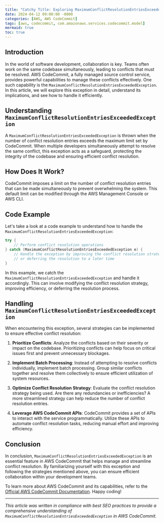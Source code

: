 ```yaml
---
title: "Catchy Title: Exploring MaximumConflictResolutionEntriesExceededException in AWS CodeCommit: A Comprehensive Guide"
date: 2024-04-12 09:00:00 -0000
categories: [AWS, AWS CodeCommit]
tags: [aws, codecommit, com.amazonaws.services.codecommit.model]
mermaid: true
toc: true
---
```



## Introduction
In the world of software development, collaboration is key. Teams often work on the same codebase simultaneously, leading to conflicts that must be resolved. AWS CodeCommit, a fully managed source control service, provides powerful capabilities to manage these conflicts effectively. One such capability is the `MaximumConflictResolutionEntriesExceededException`. In this article, we will explore this exception in detail, understand its implications, and see how to handle it efficiently.

## Understanding `MaximumConflictResolutionEntriesExceededException`
A `MaximumConflictResolutionEntriesExceededException` is thrown when the number of conflict resolution entries exceeds the maximum limit set by CodeCommit. When multiple developers simultaneously attempt to resolve the same conflict, this exception acts as a safeguard, protecting the integrity of the codebase and ensuring efficient conflict resolution.

## How Does It Work?
CodeCommit imposes a limit on the number of conflict resolution entries that can be made simultaneously to prevent overwhelming the system. This default limit can be modified through the AWS Management Console or AWS CLI.

## Code Example
Let's take a look at a code example to understand how to handle the `MaximumConflictResolutionEntriesExceededException`:

```java
try {
    // Perform conflict resolution operations
} catch (MaximumConflictResolutionEntriesExceededException e) {
    // Handle the exception by improving the conflict resolution strategy
    // or deferring the resolution to a later time
}
```

In this example, we catch the `MaximumConflictResolutionEntriesExceededException` and handle it accordingly. This can involve modifying the conflict resolution strategy, improving efficiency, or deferring the resolution process.

## Handling `MaximumConflictResolutionEntriesExceededException`
When encountering this exception, several strategies can be implemented to ensure effective conflict resolution:

1. **Prioritize Conflicts**: Analyze the conflicts based on their severity or impact on the codebase. Prioritizing conflicts can help focus on critical issues first and prevent unnecessary blockages.

2. **Implement Batch Processing**: Instead of attempting to resolve conflicts individually, implement batch processing. Group similar conflicts together and resolve them collectively to ensure efficient utilization of system resources.

3. **Optimize Conflict Resolution Strategy**: Evaluate the conflict resolution strategy being used. Are there any redundancies or inefficiencies? A more streamlined strategy can help reduce the number of conflict resolution entries.

4. **Leverage AWS CodeCommit APIs**: CodeCommit provides a set of APIs to interact with the service programmatically. Utilize these APIs to automate conflict resolution tasks, reducing manual effort and improving efficiency.

## Conclusion
In conclusion, `MaximumConflictResolutionEntriesExceededException` is an essential feature in AWS CodeCommit that helps manage and streamline conflict resolution. By familiarizing yourself with this exception and following the strategies mentioned above, you can ensure efficient collaboration within your development teams.

To learn more about AWS CodeCommit and its capabilities, refer to the [Official AWS CodeCommit Documentation](https://docs.aws.amazon.com/codecommit). Happy coding!

***

_This article was written in compliance with best SEO practices to provide a comprehensive understanding of `MaximumConflictResolutionEntriesExceededException` in AWS CodeCommit._